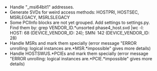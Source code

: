 * Handle "_msi64bit1" addresses.
* Generate SVDs for weird access methods: HOSTPRI, HOSTSEC, MSRLEGACY, MSRLSLEGACY
* Some PCIInfo blocks are not yet grouped.  Add settings to settings.py.  Find them by: grep VENDOR_ID.*unsorted phase4_host.svd  |wc -l: HOST: 68 (DEVICE_VENDOR_ID: 24); SMN: 142 (DEVICE_VENDOR_ID: 28)
* Handle MSRs and mark them specially (error message "ERROR unrolling: logical instances are.*MSR.*impossible" gives more details)
* Handle HOSTSWUS.*PCIEs and mark them specially (error message "ERROR unrolling: logical instances are.*PCIE.*impossible" gives more details)
